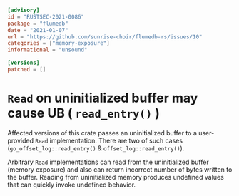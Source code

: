```toml
[advisory]
id = "RUSTSEC-2021-0086"
package = "flumedb"
date = "2021-01-07"
url = "https://github.com/sunrise-choir/flumedb-rs/issues/10"
categories = ["memory-exposure"]
informational = "unsound"

[versions]
patched = []
```

# `Read` on uninitialized buffer may cause UB ( `read_entry()` )

Affected versions of this crate passes an uninitialized buffer to a user-provided `Read` implementation.
There are two of such cases (`go_offset_log::read_entry()` & `offset_log::read_entry()`).

Arbitrary `Read` implementations can read from the uninitialized buffer (memory exposure) and also can return incorrect number of bytes written to the buffer.
Reading from uninitialized memory produces undefined values that can quickly invoke undefined behavior.

